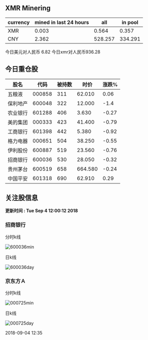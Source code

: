 ## XMR Minering

|currency|mined in last 24 hours|all|in pool|
|---|---|---|---|
|XMR|0.003|0.564|0.357|
|CNY|2.362|528.257|334.291|

今日美元对人民币 6.82	今日xmr对人民币936.28


## 今日重仓股 

|股名|代码|被持数|时价|涨跌%|
|---|---|---|---|---|
|五粮液|000858|311|62.010|0.06|
|保利地产|600048|322|12.000|-1.4|
|农业银行|601288|406|3.630|-0.27|
|美的集团|000333|423|41.400|-0.79|
|工商银行|601398|442|5.380|-0.92|
|格力电器|000651|504|38.250|-0.55|
|伊利股份|600887|519|23.560|-0.76|
|招商银行|600036|530|28.050|-0.32|
|贵州茅台|600519|658|664.580|-0.24|
|中国平安|601318|690|62.910|0.29|

## 关注股信息
**更新时间 : Tue Sep  4 12:00:12 2018**
### 招商银行 
分时k线

![600036min](http://image.sinajs.cn/newchart/min/n/sh600036.gif)

日k线

![600036day](http://image.sinajs.cn/newchart/daily/n/sh600036.gif)

### 京东方Ａ 
分时k线

![000725min](http://image.sinajs.cn/newchart/min/n/sz000725.gif)

日k线

![000725day](http://image.sinajs.cn/newchart/daily/n/sz000725.gif)

2018-09-04 12:35